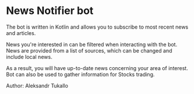 
# News Notifier bot

The bot is written in Kotlin and allows you to subscribe to most recent news and articles. 

News you're interested in can be filtered when interacting with the bot. News are provided from a list of sources, which can be changed and include local news. 

As a result, you will have up-to-date news concerning your area of interest. Bot can also be used to gather information for Stocks trading.

Author: Aleksandr Tukallo
